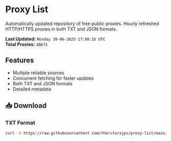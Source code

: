# Proxy List

Automatically updated repository of free public proxies. Hourly refreshed HTTP/HTTPS proxies in both TXT and JSON formats.

**Last Updated:** `Monday 30-06-2025 17:08:35 UTC`  
**Total Proxies:** `40673`

## Features
- Multiple reliable sources
- Concurrent fetching for faster updates
- Both TXT and JSON formats
- Detailed metadata

## 📥 Download

### TXT Format
```bash
curl -O https://raw.githubusercontent.com/theriturajps/proxy-list/main/proxies.txt
